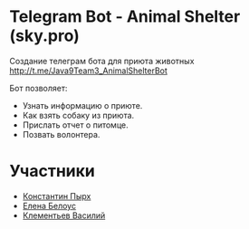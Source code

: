 # Telegram Bot - Animal Shelter (sky.pro)
Создание телеграм бота для приюта животных
http://t.me/Java9Team3_AnimalShelterBot

Бот позволяет:
- Узнать информацию о приюте.
- Как взять собаку из приюта.
- Прислать отчет о питомце.
- Позвать волонтера.

# Участники
- [Константин Пырх](https://github.com/qqqbbb)
- [Елена Белоус](https://github.com/BelousEV)
- [Клементьев Василий](https://github.com/Atrilos)
